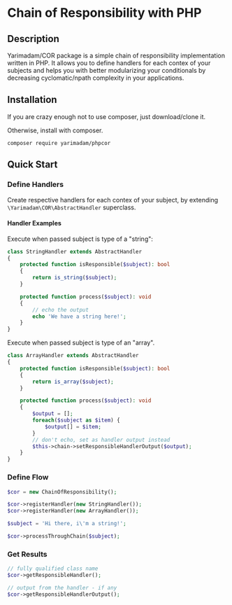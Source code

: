 # Chain of Responsibility with PHP

## Description
Yarimadam/COR package is a simple chain of responsibility implementation written in PHP. It allows you to define handlers for each contex of your subjects and helps you with better modularizing your conditionals by decreasing cyclomatic/npath complexity in your applications.

## Installation

If you are crazy enough not to use composer, just download/clone it.

Otherwise, install with composer.

    composer require yarimadam/phpcor

## Quick Start

### Define Handlers

Create respective handlers for each contex of your subject, by extending `\Yarimadam\COR\AbstractHandler` superclass.

#### Handler Examples

Execute when passed subject is type of a "string":

```php
class StringHandler extends AbstractHandler
{
    protected function isResponsible($subject): bool
    {
        return is_string($subject);
    }

    protected function process($subject): void
    {
        // echo the output
        echo 'We have a string here!';
    }
}
```

Execute when passed subject is type of an "array".

```php
class ArrayHandler extends AbstractHandler
{
    protected function isResponsible($subject): bool
    {
        return is_array($subject);
    }

    protected function process($subject): void
    {
        $output = [];
        foreach($subject as $item) {
            $output[] = $item;
        }
        // don't echo, set as handler output instead
        $this->chain->setResponsibleHandlerOutput($output);
    }
}
```

### Define Flow

```php
$cor = new ChainOfResponsibility();

$cor->registerHandler(new StringHandler());
$cor->registerHandler(new ArrayHandler());

$subject = 'Hi there, i\'m a string!';

$cor->processThroughChain($subject);
```

### Get Results

```php
// fully qualified class name
$cor->getResponsibleHandler();

// output from the handler - if any
$cor->getResponsibleHandlerOutput();
```
